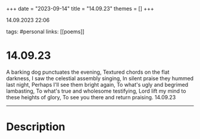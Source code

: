 +++
date = "2023-09-14"
title = "14.09.23"
themes = []
+++

14.09.2023 22:06

tags: #personal
links: [[poems]]

# 14.09.23

A barking dog punctuates the evening,
Textured chords on the flat darkness,
I saw the celestial assembly singing,
In silent praise they hummed last night,
Perhaps I'll see them bright again,
To what's ugly and begrimed lambasting,
To what's true and wholesome testifying,
Lord lift my mind to these heights of glory,
To see you there and return praising.
14.09.23

---

# Description

